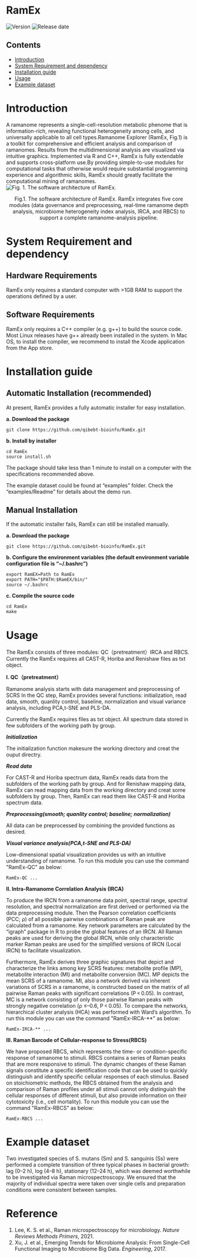 # RamEx

![Version](https://img.shields.io/badge/Version-1.0-brightgreen)
![Release date](https://img.shields.io/badge/Release%20date-Jan.%2010%2C%202022-brightgreen)



## Contents

- [Introduction](#introduction)
- [System Requirement and dependency](#system-requirement-and-dependency)
- [Installation guide](#installation-guide)
- [Usage](#usage)
- [Example dataset](#example-dataset)


# Introduction

A ramanome represents a single-cell-resolution metabolic phenome that is information-rich, revealing functional heterogeneity among cells, and universally applicable to all cell types.Ramanome Explorer (RamEx, Fig.1) is a toolkit for comprehensive and efficient analysis and comparison of ramanomes. Results from the multidimensional analysis are visualized via intuitive graphics. Implemented via R and C++, RamEx is fully extendable and supports cross-platform use.By providing simple-to-use modules for computational tasks that otherwise would require substantial programming experience and algorithmic skills, RamEx should greatly facilitate the computational mining of ramanomes.
![Fig. 1. The software architecture of RamEx.](http://bioinfo.single-cell.cn/images/RamEx.png)  
<div align=center>Fig.1. The software architecture of RamEx. RamEx integrates five core modules (data governance and preprocessing, real-time ramanome depth analysis, microbiome heterogeneity index analysis, IRCA, and RBCS) to support a complete ramanome-analysis pipeline.</div>



# System Requirement and dependency

## Hardware Requirements

RamEx only requires a standard computer with >1GB RAM to support the operations defined by a user.

## Software Requirements

RamEx only requires a C++ compiler (e.g. g++) to build the source code. Most Linux releases have g++ already been installed in the system. In Mac OS, to install the compiler, we recommend to install the Xcode application from the App store.

# Installation guide

## Automatic Installation (recommended)

At present, RamEx provides a fully automatic installer for easy installation.

**a. Download the package**
```
git clone https://github.com/qibebt-bioinfo/RamEx.git	
```

**b. Install by installer**
```
cd RamEx
source install.sh
```

The package should take less than 1 minute to install on a computer with the specifications recommended above.

The example dataset could be found at “examples” folder. Check the “examples/Readme” for details about the demo run.

## Manual Installation

If the automatic installer fails, RamEx can still be installed manually.

**a. Download the package**
```
git clone https://github.com/qibebt-bioinfo/RamEx.git	
```

**b. Configure the environment variables (the default environment variable configuration file is “~/.bashrc”)**
```
export RamEX=Path to RamEx
export PATH="$PATH:$RamEX/bin/"
source ~/.bashrc
```
**c. Compile the source code**
```
cd RamEx
make
```
# Usage
The RamEx consists of three modules: QC（pretreatment）IRCA and RBCS. Currently the RamEx requires all CAST-R, Horiba and Renishaw files as txt object.

**I. QC（pretreatment）** 

Ramanome analysis starts with data management and preprocessing of SCRS
In the QC step, RamEx provides several functions: initialization, read data,  smooth, quanlity control, baseline, normalization and visual variance analysis, including PCA,t-SNE and PLS-DA. 

Currently the RamEx requires files as txt object. All spectrum data stored in few subfolders of the working path by group. 

***Initialization***

The initialization function makesure the working directory and creat the ouput directry.

***Read data***

For CAST-R and Horiba spectrum data, RamEx reads data from the subfolders of the working path by group. And for Renishaw mapping data, RamEx can read mapping data from the working directory and creat some subfolders by group. Then, RamEx can read them like CAST-R and Horiba spectrum data.

***Preprocessing(smooth; quanlity control; baseline; normalization)***

All data can be preprocessed by combining the provided functions as desired.

***Visual variance analysis(PCA,t-SNE and PLS-DA)***

Low-dimensional spatial visualization provides us with an intuitive understanding of ramanome. To run this module you can use the command "RamEx-QC" as below:

```
RamEx-QC ...
```



**II.  Intra-Ramanome Correlation Analysis (IRCA)**

To produce the IRCN from a ramanome data point, spectral range, spectral resolution, and spectral normalization are first derived or performed via the data preprocessing module. Then the Pearson correlation coefficients (PCC; ρ) of all possible pairwise combinations of Raman peak are calculated from a ramanome. Key network parameters are calculated by the “igraph” package in R to probe the global features of an IRCN. All Raman peaks are used for deriving the global IRCN, while only characteristic marker Raman peaks are used for the simplified versions of IRCN (Local IRCN) to facilitate visualization. 


Furthermore, RamEx derives three graphic signatures that depict and characterize the links among key SCRS features: metabolite profile (MP), metabolite interaction (MI) and metabolite conversion (MC). MP depicts the mean SCRS of a ramanome. MI, also a network derived via inherent variations of SCRS in a ramanome, is constructed based on the matrix of all pairwise Raman peaks with significant correlations (P < 0.05). In contrast, MC is a network consisting of only those pairwise Raman peaks with strongly negative correlation (ρ ≤–0.6, P < 0.05). To compare the networks, hierarchical cluster analysis (HCA) was performed with Ward’s algorithm. To run this module you can use the command "RamEx-IRCA-**" as below:

```
RamEx-IRCA-** ...
```


**III.  Raman Barcode of Cellular-response to Stress(RBCS)**

We have proposed RBCS, which represents the time- or condition-specific response of ramanome to stimuli. RBCS contains a series of Raman peaks that are more responsive to stimuli. The dynamic changes of these Raman signals constitute a specific identification code that can be used to quickly distinguish and identify specific cellular responses of each stimulus. Based on stoichiometric methods, the RBCS obtained from the analysis and comparison of Raman profiles under all stimuli cannot only distinguish the cellular responses of different stimuli, but also provide information on their cytotoxicity (i.e., cell mortality). To run this module you can use the command "RamEx-RBCS" as below: 

```
RamEx-RBCS ...
```

# Example dataset


Two investigated species of S. mutans (Sm) and S. sanguinis (Ss) were performed a complete transition of three typical phases in bacterial growth: lag (0–2 h), log (4–8 h), stationary (12–24 h), which was deemed worthwhile to be investigated via Raman microspectroscopy. We ensured that the majority of individual spectra were taken over single cells and preparation conditions were consistent between samples.



# Reference
1. Lee, K. S. et al.,  Raman microspectroscopy for microbiology. _Nature Reviews Methods Primers_, 2021.
2. Xu, J. et al., Emerging Trends for Microbiome Analysis: From Single-Cell Functional Imaging to Microbiome Big Data. _Engineering_, 2017.

